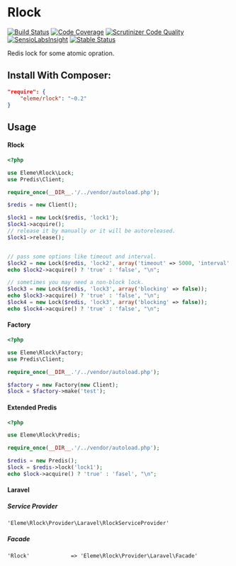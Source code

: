 # Rlock
[![Build Status](https://travis-ci.org/thbourlove/rlock.png?branch=master)](https://travis-ci.org/thbourlove/rlock)
[![Code Coverage](https://scrutinizer-ci.com/g/thbourlove/rlock/badges/coverage.png?b=master)](https://scrutinizer-ci.com/g/thbourlove/rlock/?branch=master)
[![Scrutinizer Code Quality](https://scrutinizer-ci.com/g/thbourlove/rlock/badges/quality-score.png?s=f113f1ab965f6aaef55e497a330caf72bff94201)](https://scrutinizer-ci.com/g/thbourlove/rlock/)
[![SensioLabsInsight](https://insight.sensiolabs.com/projects/c5aa62f0-0edc-42e7-af61-2800ab327065/mini.png)](https://insight.sensiolabs.com/projects/c5aa62f0-0edc-42e7-af61-2800ab327065)
[![Stable Status](https://poser.pugx.org/eleme/rlock/v/stable.png)](https://packagist.org/packages/eleme/rlock)

Redis lock for some atomic opration.

## Install With Composer:

```json
"require": {
    "eleme/rlock": "~0.2"
}
```

## Usage

#### Rlock
``` php
<?php

use Eleme\Rlock\Lock;
use Predis\Client;

require_once(__DIR__.'/../vendor/autoload.php');

$redis = new Client();

$lock1 = new Lock($redis, 'lock1');
$lock1->acquire();
// release it by manually or it will be autoreleased.
$lock1->release();


// pass some options like timeout and interval.
$lock2 = new Lock($redis, 'lock2', array('timeout' => 5000, 'interval' => 500));
echo $lock2->acquire() ? 'true' : 'false', "\n";

// sometimes you may need a non-block lock.
$lock3 = new Lock($redis, 'lock3', array('blocking' => false));
echo $lock3->acquire() ? 'true' : 'false', "\n";
$lock4 = new Lock($redis, 'lock3', array('blocking' => false));
echo $lock4->acquire() ? 'true' : 'false', "\n";
```

#### Factory
```php
<?php

use Eleme\Rlock\Factory;
use Predis\Client;

require_once(__DIR__.'/../vendor/autoload.php');

$factory = new Factory(new Client);
$lock = $factory->make('test');
```

#### Extended Predis
```php
<?php

use Eleme\Rlock\Predis;

require_once(__DIR__.'/../vendor/autoload.php');

$redis = new Predis();
$lock = $redis->lock('lock1');
echo $lock->acquire() ? 'true' : 'fasel', "\n";
```

#### Laravel

##### Service Provider

`'Eleme\Rlock\Provider\Laravel\RlockServiceProvider'`

##### Facade

`'Rlock'             => 'Eleme\Rlock\Provider\Laravel\Facade'`
